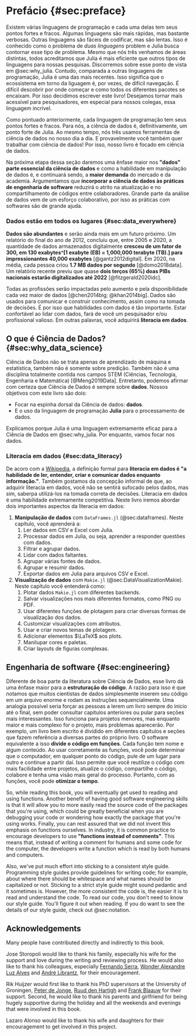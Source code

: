 # Prefácio {#sec:preface}

Existem várias linguagens de programação e cada uma delas tem seus pontos fortes e fracos.
Algumas linguagens são mais rápidas, mas bastante verbosas.
Outras linguagens são fáceis de codificar, mas são lentas. Isso é conhecido como o problema de *duas linguagens* problem e Julia busca contornar esse tipo de problema.
Mesmo que nós três venhamos de áreas distintas, todos acreditamos que Julia é mais eficiente que outros tipos de linguagens para nossas pesquisas. 
Discorremos sobre esse ponto de vista em @sec:why_julia.
Contudo, comparada a outras linguagens de programação, Julia é uma das mais recentes.
Isso significa que o ecossistema em torno da liguagem é, por vezes, de difícil navegação.
É difícil descobrir por onde começar e como todos os diferentes pacotes se encaixam.
Por isso decidimos escrever este livro!
Desejamos tornar mais acessível para pesquisadores, em especial para nossos colegas, essa linguagem incrível.

Como pontuado anteriormente, cada linguagem de programação tem seus pontos fortes e fracos.
Para nós, a ciência de dados é, definitivamente, um ponto forte de Julia.
Ao mesmo tempo, nós três usamos ferramentas de ciência de dados no nosso dia a dia.
E provavelmente você também quer trabalhar com ciência de dados!
Por isso, nosso livro é focado em ciência de dados.

Na próxima etapa dessa seção daremos uma ênfase maior nos **"dados" parte essencial da ciência de dados** e como a habilidade em manipulação de dados é, e continuará sendo, a **maior demanda** do mercado e da academia.
Argumentamos que **incorporar a ciência de dados às práticas de engenharia de software** reduzirá o atrito na atualização e no compartilhamento de códigos entre colaboradores. 
Grande parte da análise de dados vem de um esforço colaborativo, por isso as práticas com softwares são de grande ajuda.

### Dados estão em todos os lugares {#sec:data_everywhere}

**Dados são abundantes** e serão ainda mais em um futuro próximo.
Um relatório do final do ano de 2012, concluiu que, entre 2005 e 2020, a quantidade de dados armazenados digitalmente **cresceu de um fator de 300, em 130 exabytes^[1 exabyte (EB) = 1,000,000 terabyte (TB).] para impressionantes 40,000 exabytes** [@gantz2012digital].
Em 2020, na média, cada pessoa criou **1.7 MB dados por segundo** [@domo2018data].
Um relatório recente previu que quase **dois terços (65%) doas PIBs nacionais estarão digitalizados até 2022** [@fitzgerald2020idc].

Todas as profissões serão impactadas pelo aumento e pela disponibilidade cada vez maior de dados [@chen2014big; @khan2014big].
Dados são usados para comunicar e construir conhecimento, assim como na tomada de decisões. 
É por isso que habilidades com dados é tão importante.
Estar confortável ao lidar com dados, fará de você um pesquisador e/ou profissional valioso. 
Em outras palavras, você adquirirá **literacia em dados**.

## O que é Ciência de Dados? {#sec:why_data_science}

Ciência de Dados não se trata apenas de aprendizado de máquina e estatística, também não é somente sobre predição.
Também não é uma disciplina totalmente contida nos campos STEM (Ciências, Tecnologia, Engenharia e Matemática) [@Meng2019Data].
Entretanto, podemos afirmar com certeza que Ciência de Dados é sempre sobre **dados**.
Nossos objetivos com este livro são dois:

* Focar na espinha dorsal da Ciência de dados: **dados**.
* E o uso da linguagem de programação **Julia** para o processamento de dados.

Explicamos porque Julia é uma linguagem extremamente eficaz para a Ciência de Dados em @sec:why_julia.
Por enquanto, vamos focar nos dados.

### Literacia em dados {#sec:data_literacy}

De acoro com a [Wikipedia](https://en.wikipedia.org/wiki/Data_literacy), a definição formal para **literacia em dados é "a habilidade de ler, entender, criar e comunicar dados enquanto informação."**.
Também gostamos da concepção informal de que, ao adquirir literacia em dados, você não se sentirá sufocado pelos dados, mas sim, saberpa utilizá-los na tomada correta de decisões.
Literacia em dados é uma habilidade extremamente competitiva.
Neste livro iremos abordar dois importantes aspectos da literacia em dados:

1. **Manipulação de dados** com `DataFrames.jl` (@sec:dataframes).
Neste capítulo, você aprenderá a:
    1. Ler dados em CSV e Excel com Julia.
    2. Processar dados em Julia, ou seja, aprender a responder questões com dados.
    3. Filtrar e agrupar dados.
    4. Lidar com dados faltantes.
    5. Agrupar várias fontes de dados.
    6. Agrupar e resumir dados.
    7. Exportar dados em Julia para arquivos CSV e Excel.
2. **Visualização de dados** com `Makie.jl` (@sec:DataVisualizationMakie).
Neste capítulo você entenderá como:
    1. Plotar dados `Makie.jl` com diferentes backends.
    2. Salvar visualizações nos mais diferentes formatos, como PNG ou PDF.
    3. Usar diferentes funções de plotagem para criar diversas formas de visualização dos dados.
    4. Customizar visualizações com atributos.
    5. Usar e criar novos temas de plotagem.
    6. Adicionar elementos $\LaTeX$ aos plots.
    7. Manilupar cores e paletas.
    8. Criar layouts de figuras complexas.

## Engenharia de software {#sec:engineering}

Diferente de boa parte da literatura sobre Ciência de Dados, esse livro dá uma ênfase maior para a **estruturação do código**.
A razão para isso é que notamos que muitos cientistas de dados simplesmente inserem seu código em um arquivo enorme e rodam as instruções sequencialmente.
Uma analogia possível seria forçar as pessoas a lerem um livro sempre do início até o final, sem poder consultar capítulos anteriores ou pular para seções mais interessantes.
Isso funciona para projetos menores, mas enquanto maior e mais complexo for o projeto, mais problemas aparecerão.
Por exemplo, um livro bem escrito é dividido em diferentes capítulos e seções que fazem referência a diversas partes do próprio livro.
O software equivalente a isso **divide o código em funções**.
Cada função tem nome e algum conteúdo.
Ao usar corretamente as funções, você pode determinar que o computador, em qualquer ponto do código, pule de um lugar para outro e continue a partir daí.
Isso permite que você reutilize o código com mais facilidade entre projetos, atualize o código, compartilhe o código, colabore e tenha uma visão mais geral do processo.
Portanto, com as funções, você pode **otimizar o tempo**.

So, while reading this book, you will eventually get used to reading and using functions.
Another benefit of having good software engineering skills is that it will allow you to more easily read the source code of the packages that you're using, which could be greatly beneficial when you are debugging your code or wondering how exactly the package that you're using works.
Finally, you can rest assured that we did not invent this emphasis on functions ourselves.
In industry, it is common practice to encourage developers to use **"functions instead of comments"**.
This means that, instead of writing a comment for humans and some code for the computer, the developers write a function which is read by both humans and computers.

Also, we've put much effort into sticking to a consistent style guide.
Programming style guides provide guidelines for writing code; for example, about where there should be whitespace and what names should be capitalized or not.
Sticking to a strict style guide might sound pedantic and it sometimes is.
However, the more consistent the code is, the easier it is to read and understand the code.
To read our code, you don't need to know our style guide.
You'll figure it out when reading.
If you do want to see the details of our style guide, check out @sec:notation.

## Acknowledgements

Many people have contributed directly and indirectly to this book.

Jose Storopoli would like to thank his family, especially his wife for the support and love during the writing and reviewing process.
He would also like to thank his colleagues, especially [Fernando Serra](https://orcid.org/0000-0002-8178-7313), [Wonder Alexandre Luz Alves](https://orcid.org/0000-0003-0430-950X) and [André Librantz](https://orcid.org/0000-0001-8599-9009), for their encouragement.

Rik Huijzer would first like to thank his PhD supervisors at the University of Groningen, [Peter de Jonge](https://www.rug.nl/staff/peter.de.jonge/), [Ruud den Hartigh](https://www.rug.nl/staff/j.r.den.hartigh/) and [Frank Blaauw](https://frankblaauw.nl/) for their support.
Second, he would like to thank his parents and girlfriend for being hugely supportive during the holiday and all the weekends and evenings that were involved in this book.

Lazaro Alonso would like to thank his wife and daughters for their encouragement to get involved in this project.
